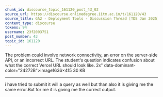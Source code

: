 ```yaml
---
chunk_id: discourse_topic_161120_post_43_02
source_url: https://discourse.onlinedegree.iitm.ac.in/t/161120/43
source_title: GA2 - Deployment Tools - Discussion Thread [TDS Jan 2025]
content_type: discourse
tokens: 94
username: 23f2003751
post_number: 43
topic_id: 161120
---
```


 The problem could involve network connectivity, an error on the server-side API, or an incorrect URL. The student's question indicates confusion about what the correct Vercel URL should look like. 2x" data-dominant-color="24272B">image1636×415 30 KB

---

i have tried to submit it will a query as well but than also it is giving me the same error.But for me it is giving me the correct output.
